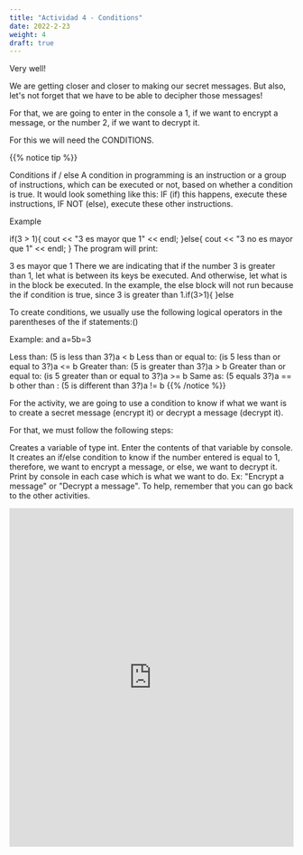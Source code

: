 ```yaml
---
title: "Actividad 4 - Conditions"
date: 2022-2-23
weight: 4
draft: true
---
```


Very well!

We are getting closer and closer to making our secret messages. But also, let's not forget that we have to be able to decipher those messages!

For that, we are going to enter in the console a 1, if we want to encrypt a message, or the number 2, if we want to decrypt it.

For this we will need the CONDITIONS.

{{% notice tip %}}

Conditions if / else
A condition in programming is an instruction or a group of instructions, which can be executed or not, based on whether a condition is true. It would look something like this: IF (if) this happens, execute these instructions, IF NOT (else), execute these other instructions.

Example

if(3 > 1){
  cout << "3 es mayor que 1" << endl;
}else{
  cout << "3 no es mayor que 1" << endl;
}
The program will print:

3 es mayor que 1
There we are indicating that if the number 3 is greater than 1, let what is between its keys be executed. And otherwise, let what is in the block be executed. In the example, the else block will not run because the if condition is true, since 3 is greater than 1.if(3>1){ }else

To create conditions, we usually use the following logical operators in the parentheses of the if statements:()

Example: and a=5b=3

Less than: (5 is less than 3?)a < b
Less than or equal to: (is 5 less than or equal to 3?)a <= b
Greater than: (5 is greater than 3?)a > b
Greater than or equal to: (is 5 greater than or equal to 3?)a >= b
Same as: (5 equals 3?)a == b
other than : (5 is different than 3?)a != b
{{% /notice %}}

For the activity, we are going to use a condition to know if what we want is to create a secret message (encrypt it) or decrypt a message (decrypt it).

For that, we must follow the following steps:

Creates a variable of type int.
Enter the contents of that variable by console.
It creates an if/else condition to know if the number entered is equal to 1, therefore, we want to encrypt a message, or else, we want to decrypt it.
Print by console in each case which is what we want to do. Ex: "Encrypt a message" or "Decrypt a message".
To help, remember that you can go back to the other activities.

<iframe height="600px" width="100%" src="https://replit.com/@nuevofoundation/actividad-4?lite=true#main.cpp" scrolling="no" frameborder="no" allowtransparency="true" allowfullscreen="true" sandbox="allow-forms allow-pointer-lock allow-popups allow-same-origin-allow-scripts allow-modals"></iframe>
